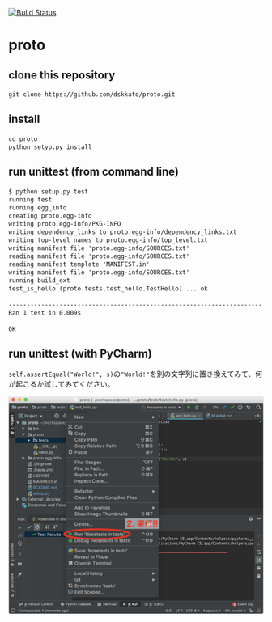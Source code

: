 [![Build Status](https://travis-ci.org/dskkato/proto.svg?branch=master)](https://travis-ci.org/dskkato/proto)

# proto

## clone this repository

```
git clone https://github.com/dskkato/proto.git
```

## install

```
cd proto
python setyp.py install
```

## run unittest (from command line)

```
$ python setup.py test
running test
running egg_info
creating proto.egg-info
writing proto.egg-info/PKG-INFO
writing dependency_links to proto.egg-info/dependency_links.txt
writing top-level names to proto.egg-info/top_level.txt
writing manifest file 'proto.egg-info/SOURCES.txt'
reading manifest file 'proto.egg-info/SOURCES.txt'
reading manifest template 'MANIFEST.in'
writing manifest file 'proto.egg-info/SOURCES.txt'
running build_ext
test_is_hello (proto.tests.test_hello.TestHello) ... ok

----------------------------------------------------------------------
Ran 1 test in 0.009s

OK
```

## run unittest (with PyCharm)

`self.assertEqual("World!", s)`の`"World!"`を別の文字列に置き換えてみて、何が起こるか試してみてください。

![ut_pycharm](data/ut_pycharm.png)
